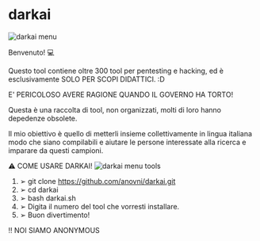 # darkai

![darkai menu](https://user-images.githubusercontent.com/78624983/184937018-94326de6-5319-4b2f-94d9-bbb240f868d0.jpg)

Benvenuto! 💻

Questo tool contiene oltre 300 tool per pentesting e hacking, ed è esclusivamente SOLO PER SCOPI DIDATTICI. :D

E' PERICOLOSO AVERE RAGIONE QUANDO IL GOVERNO HA TORTO!

Questa è una raccolta di tool, non organizzati, molti di loro hanno depedenze obsolete.

Il mio obiettivo è quello di metterli insieme collettivamente in lingua italiana modo che siano compilabili e aiutare le persone interessate alla ricerca e imparare da questi campioni.

⚠️ COME USARE DARKAI!
![darkai menu tools](https://user-images.githubusercontent.com/78624983/184938775-fa728293-73e0-42dd-801f-bc78274ea897.jpg)

1) ➢ git clone https://github.com/anovni/darkai.git
2) ➢ cd darkai
3) ➢ bash darkai.sh
4) ➢ Digita il numero del tool che vorresti installare.
5) ➢ Buon divertimento!

‼️ NOI SIAMO ANONYMOUS
